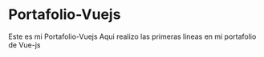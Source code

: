 # Portafolio-Vuejs
Este es mi Portafolio-Vuejs
Aqui realizo las primeras lineas en mi portafolio de Vue-js